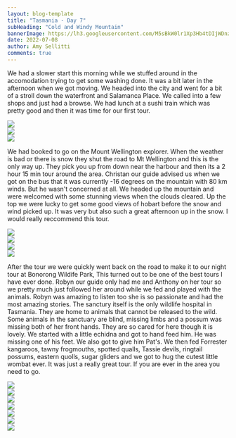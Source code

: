 ```yaml
---
layout: blog-template
title: "Tasmania - Day 7"
subHeading: "Cold and Windy Mountain"
bannerImage: https://lh3.googleusercontent.com/M5sBkW0lr1Xp3Hb4tDIjWDnzgm9-6eqnJ1-drbZaOKS2O5ezYeC7dG6APyB9bKJ_Xko_h53PB_lqo9QojvpKqVko2okAkfEX8sF7qYjeoZAwvdZSG1lmgHtlzWmfw4SNWifuyTyDMHQ=w2400
date: 2022-07-08
author: Amy Sellitti
comments: true
---
```


We had a slower start this morning while we stuffed around in the accomodation trying to get some washing done. It was a bit later in the afternoon when we got moving. We headed into the city and went for a bit of a stroll down the waterfront and Salamanca Place. We called into a few shops and just had a browse. We had lunch at a sushi train which was pretty good and then it was time for our first tour. 

<div class="center-image"><img src="https://lh3.googleusercontent.com/_2bMjVc_h-LDPkZRSuD-oY6XjzlN_tyvsTdwQvt1L767niAqeHRmDDUoyQLUfI7ojQDbMEgyrm3RKgk3nerxLhok1-0nd8y0D7I837hr3gpS-kRUyJyHEBLzmbe6sMSNHPRS1W07bJg=w2400" /></div>
<div class="center-image"><img src="https://lh3.googleusercontent.com/7LidtYHsX6vjlBgPgOqEBUFTns2FkL1tqG7JrJlI3PbdtjvxbYjd2ozfPiKXmHDRjhtyyHGQ5QL7S0uCiWIv4qhkTmdavRivKGtxD1SVjdcAPVgDW4uuqOxvPhAviK34wOFjlGJej8g=w2400" /></div>
<div class="center-image"><img src="https://lh3.googleusercontent.com/8a10qYrcM2oI4gjTeoD-YfwBB14zxz_CF7hn8zXoI0d3d4reQpPVS43Vp8QJUKmZDLa54Zpp3Cz7dhRGo8CPoYXWIyUmA1w-nr3RwASr89V61YXU9xjcb7qsIN01J2GmpuLD9STzAdY=w2400" /></div>

We had booked to go on the Mount Wellington explorer. When the weather is bad or there is snow they shut the road to Mt Wellington and this is the only way up. They pick you up from down near the harbour and then its a 2 hour 15 min tour around the area. Christan our guide advised us when we got on the bus that it was currently -16 degrees on the mountain with 80 km winds. But he wasn't concerned at all. We headed up the mountain and were welcomed with some stunning views when the clouds cleared. Up the top we were lucky to get some good views of hobart before the snow and wind picked up. It was very but also such a great afternoon up in the snow. I would really reccommend this tour. 
<div class="center-image"><img src="https://lh3.googleusercontent.com/yyZXmHYK1D36hhF9hPrzWKr7APmaodPtd3WTroQTXR1eM5zgcQi78-fYjzicWDT9pvVp7U_ZXOpqNptntFHUDjE6W8bn300eHsGDM__sZI9xbFtQlRYEj5bIXS5lugll04tAxncCJ-4=w2400" /></div>
<div class="center-image"><img src="https://lh3.googleusercontent.com/-SDnHVGfcO8SAuIZB-yVMQrV3e9_VdFRP4GyuOKN2O-tVRlS1pY0vqC1q9fRn4dh09SJ0Q2Y-kyC6swQKBOGSvkiJMFqN2tVUtH-s3FGQ1SrhdVxmsrRpYLsw72TSUfH4D1IfYNvMAo=w2400" /></div>
<div class="center-image"><img src="https://lh3.googleusercontent.com/_Fh5WqgBBYs92uCbq_hkBJ_y8yW6AT69qfDXk_pmfFwQEwcE6MhzX3cZy4CnTtTt6KTjN6MAq-yO_TrBZx80nA3LnNJleYxrIJZ9LayMBkD9a7mU1nJkPHSm4YP2Q9X2LsSo1FBf1U0=w2400" /></div>
<div class="center-image"><img src="https://lh3.googleusercontent.com/-PzS4Fbb7uHEKi7ppakCCl0E9Td0ws7l1enr5XpsYSIsfsgvitBnWodswqEgJQw6s0YT4Zw-r72X8kSTuFset9RFsqiaDOiPnAHtDlA8auKaLnCa2ELamOzaxl02fX5jnODDWBgh6l0=w2400" /></div>

After the tour we were quickly went back on the road to make it to our night tour at Bonorong Wildife Park, This turned out to be one of the best tours I have ever done. Robyn our guide only had me and Anthony on her tour so we pretty much just followed her around while we fed and played with the animals. Robyn was amazing to listen too she is so passionate and had the most amazing stories. The sanctury itself is the only wildlife hospital in Tasmania. They are home to animals that cannot be released to the wild. Some animals in the sanctuary are blind, missing limbs and a possum was missing both of her front hands. They are so cared for here though it is lovely. We started with a little echidna and got to hand feed him. He was missing one of his feet. We also got to give him Pat's. We then fed Forrester kangaroos, tawny frogmouths, spotted qualls, Tassie devils, ringtail possums, eastern quolls, sugar gliders and we got to hug the cutest little wombat ever.  It was just a really great tour.  If you are ever in the area you need to go.

<div class="center-image"><img src="https://lh3.googleusercontent.com/FrxSHbVx2IgTr3Uq_HjdNY5ZCxVwKCsIvxNKwzjvMDcqLxeysVJ7a8AnKn2C-Wncm78zNcXvIGCcKOWU4u9I0jniDc7a6EV5DMUOr_6AXre7FcXCF2JB0xe7LqqHUZbYz0NLW9ead2s=w2400" /></div>
<div class="center-image"><img src="https://lh3.googleusercontent.com/jZIWMunFaB85whlvhElR1XelnyVP7cCEP8tnfuCx1F8e6v4Ld5_CeVgUSJC6FdlWM9Rt-8FEvjzpucRKn5CBdl2HRrmJq5dnM93oRon_lsecFWBvvGH7t3jO43t5aE8KINOTrW-rkSU=w2400" /></div>
<div class="center-image"><img src="https://lh3.googleusercontent.com/4p3nipS8N6lFOuzKI6KWpwUgEM9ENUfT-EmESzMoazaCV0g6q62NFkA5ImcIooIaazlFWUhmiCtxzbT3lsf8Nr85_xMrGJb8_J7SuDjgaFWXIM-P2bXSt097kX9Y9z8QC7ea785EMdE=w2400" /></div>
<div class="center-image"><img src="https://lh3.googleusercontent.com/M5sBkW0lr1Xp3Hb4tDIjWDnzgm9-6eqnJ1-drbZaOKS2O5ezYeC7dG6APyB9bKJ_Xko_h53PB_lqo9QojvpKqVko2okAkfEX8sF7qYjeoZAwvdZSG1lmgHtlzWmfw4SNWifuyTyDMHQ=w2400" /></div>
<div class="center-image"><img src="https://lh3.googleusercontent.com/cqkuPzPAULuIhdl-XkmWbYebxI9rbFvlwwBHaKjvKbzmOfhYE2ZRY-t5SzH-r-IYJI9zZ-6ypeKReEu-Ba5-67VnL8zN12bTJg_cxq6U-ERy_TK4W6yvCZY25u9o7uPrZ6hCjmF_xkc=w2400" /></div>
<div class="center-image"><img src="https://lh3.googleusercontent.com/O72ROk3r54PVRtvXFo1sUmpZSk8YN697Rh-u71gWadnVcX-DDPX6IhkIgx2mmX55uYgPmDTP7vpDwiY__azaIs_1tfmZaWghMJuuD8Mc8RedT3xkruwCsCppsvIzVwkPUi3UEBX1hJk=w2400" /></div>
<div class="center-image"><img src="https://lh3.googleusercontent.com/2b5TUkwaa_whxfI-5LgQzz3vC8-cRurIA6pP0qFJl-agmOlFaTHCeeSTNcPxO1SfqFfdsitzCTCEa282IQzMHqVuE8Lhs7zHorKydg0_muYFO-mLbWn2QhZOTCI_A1OGRTT-66jv_U0=w2400" /></div>
<div class="center-image"><img src="" /></div>
